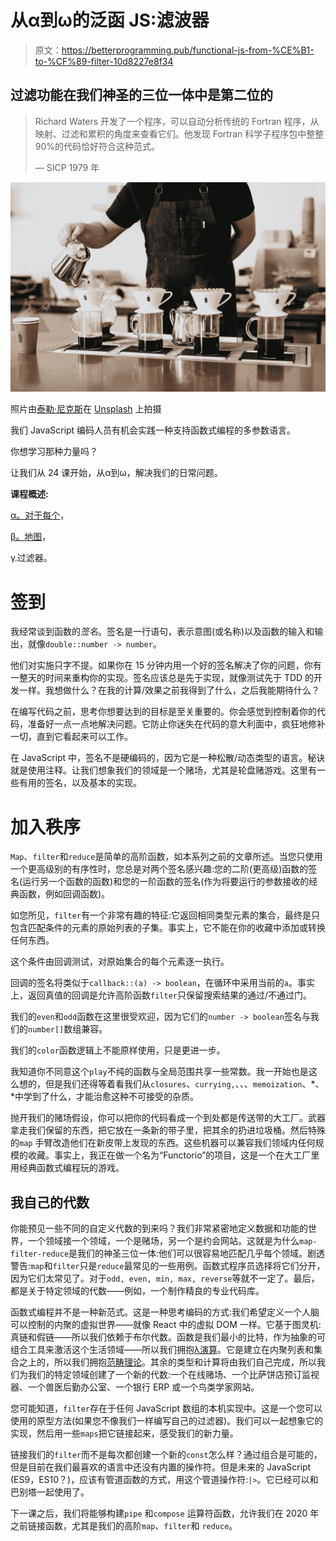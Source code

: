 # 从α到ω的泛函 JS:滤波器

> 原文：<https://betterprogramming.pub/functional-js-from-%CE%B1-to-%CF%89-filter-10d8227e8f34>

## 过滤功能在我们神圣的三位一体中是第二位的

> Richard Waters 开发了一个程序，可以自动分析传统的 Fortran 程序，从映射、过滤和累积的角度来查看它们。他发现 Fortran 科学子程序包中整整 90%的代码恰好符合这种范式。
> 
> — SICP 1979 年

![](img/6da31d4faa02b63e443e8a715ff65ea4.png)

照片由[泰勒·尼克斯](https://unsplash.com/@jtylernix)在 [Unsplash](https://unsplash.com/photos/W9rOPHK--RQ) 上拍摄

我们 JavaScript 编码人员有机会实践一种支持函数式编程的多参数语言。

你想学习那种力量吗？

让我们从 24 课开始，从α到ω，解决我们的日常问题。

**课程概述:**

[α。对于每个](https://medium.com/better-programming/functional-js-from-%CE%B1-to-%CF%89-8dc0cfe1f4e1)，

[β。地图](https://medium.com/better-programming/functional-js-from-%CE%B1-to-%CF%89-map-9173adf7ea3)，

γ.过滤器。

# 签到

我经常谈到函数的*签名*。签名是一行语句，表示意图(或名称)以及函数的输入和输出，就像`double::number -> number`。

他们对实施只字不提。如果你在 15 分钟内用一个好的签名解决了你的问题，你有一整天的时间来重构你的实现。签名应该总是先于实现，就像测试先于 TDD 的开发一样。我想做什么？在我的计算/效果之前我得到了什么，之后我能期待什么？

在编写代码之前，思考你想要达到的目标是至关重要的。你会感觉到控制着你的代码，准备好一点一点地解决问题。它防止你迷失在代码的意大利面中，疯狂地修补一切，直到它看起来可以工作。

在 JavaScript 中，签名不是硬编码的，因为它是一种松散/动态类型的语言。秘诀就是使用注释。让我们想象我们的领域是一个赌场，尤其是轮盘赌游戏。这里有一些有用的签名，以及基本的实现。

# 加入秩序

`Map`、`filter`和`reduce`是简单的高阶函数，如本系列之前的文章所述。当您只使用一个更高级别的有序性时，您总是对两个签名感兴趣:您的二阶(更高级)函数的签名(运行另一个函数的函数)和您的一阶函数的签名(作为将要运行的参数接收的经典函数，例如回调函数)。

如您所见，`filter`有一个非常有趣的特征:它返回相同类型元素的集合，最终是只包含匹配条件的元素的原始列表的子集。事实上，它不能在你的收藏中添加或转换任何东西。

这个条件由回调测试，对原始集合的每个元素逐一执行。

回调的签名将类似于`callback::(a) -> boolean`，在循环中采用当前的`a`。事实上，返回真值的回调是允许高阶函数`filter`只保留搜索结果的通过/不通过门。

我们的`even`和`odd`函数在这里很受欢迎，因为它们的`number -> boolean`签名与我们的`number[]`数组兼容。

我们的`color`函数逻辑上不能原样使用，只是更进一步。

我知道你不同意这个`play`不纯的函数与全局范围共享一些常数。我一开始也是这么想的，但是我们还得等着看我们从`closures`、`currying,`、*、*、`memoization`、*、*中学到了什么，才能治愈这种不可接受的杂质。

抛开我们的赌场假设，你可以把你的代码看成一个到处都是传送带的大工厂。武器拿走我们保留的东西，把它放在一条新的带子里，把其余的扔进垃圾桶。然后特殊的`map` 手臂改造他们在新皮带上发现的东西。这些机器可以兼容我们领域内任何规模的收藏。事实上，我正在做一个名为“Functorio”的项目，这是一个在大工厂里用经典函数式编程玩的游戏。

## 我自己的代数

你能预见一些不同的自定义代数的到来吗？我们非常紧密地定义数据和功能的世界，一个领域接一个领域，一个是赌场，另一个是约会网站。这就是为什么`map-filter-reduce`是我们的神圣三位一体:他们可以很容易地匹配几乎每个领域。剧透警告:`map`和`filter`只是`reduce`最常见的一些用例。函数式程序员选择将它们分开，因为它们太常见了。对于`odd, even, min, max, reverse`等就不一定了。最后，都是关于特定领域的代数——例如，一个制作精良的专业代码库。

函数式编程并不是一种新范式。这是一种思考编码的方式:我们希望定义一个人脑可以控制的内聚的虚拟世界——就像 React 中的虚拟 DOM 一样。它基于图灵机:真链和假链——所以我们依赖于布尔代数。函数是我们最小的比特，作为抽象的可组合工具来激活这个生活领域——所以我们拥抱[λ演算](https://www.youtube.com/watch?v=3VQ382QG-y4)。它是建立在内聚列表和集合之上的，所以我们拥抱[范畴理论](https://github.com/hmemcpy/milewski-ctfp-pdf)。其余的类型和计算将由我们自己完成，所以我们为我们的特定领域创建了一个新的代数:一个在线赌场、一个比萨饼店预订监视器、一个兽医后勤办公室、一个银行 ERP 或一个鸟类学家网站。

您可能知道，`filter`存在于任何 JavaScript 数组的本机实现中。这是一个您可以使用的原型方法(如果您不像我们一样编写自己的过滤器)。我们可以一起想象它的实现，然后用一些`maps`把它链接起来，感受我们的新力量。

链接我们的`filter`而不是每次都创建一个新的`const`怎么样？通过组合是可能的，但是目前在我们最喜欢的语言中还没有内置的操作符。但是未来的 JavaScript (ES9，ES10？)，应该有管道函数的方式，用这个管道操作符:`|>`。它已经可以和巴别塔一起使用了。

下一课之后，我们将能够构建`pipe` 和`compose` 运算符函数，允许我们在 2020 年之前链接函数，尤其是我们的高阶`map`、`filter`和 `reduce`。